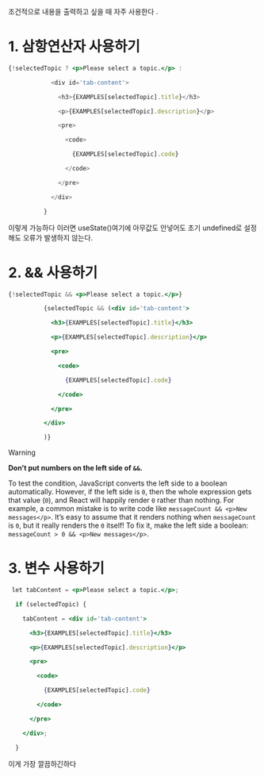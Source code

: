 
조건적으로 내용을 출력하고 싶을 때 자주 사용한다 .

# 1. 삼항연산자 사용하기 

```jsx
{!selectedTopic ? <p>Please select a topic.</p> :

            <div id='tab-content'>

              <h3>{EXAMPLES[selectedTopic].title}</h3>

              <p>{EXAMPLES[selectedTopic].description}</p>

              <pre>

                <code>

                  {EXAMPLES[selectedTopic].code}

                </code>

              </pre>

            </div>

          }
```

이렇게 가능하다 이러면 useState()여기에 아무값도 안넣어도 초기 undefined로 설정해도 오류가 발생하지 않는다.

# 2. && 사용하기 

```jsx
{!selectedTopic && <p>Please select a topic.</p>}

          {selectedTopic && (<div id='tab-content'>

            <h3>{EXAMPLES[selectedTopic].title}</h3>

            <p>{EXAMPLES[selectedTopic].description}</p>

            <pre>

              <code>

                {EXAMPLES[selectedTopic].code}

              </code>

            </pre>

          </div>

          )}
```

> [!warning]
> **Don’t put numbers on the left side of `&&`.**
> 
To test the condition, JavaScript converts the left side to a boolean automatically. However, if the left side is `0`, then the whole expression gets that value (`0`), and React will happily render `0` rather than nothing.
For example, a common mistake is to write code like `messageCount && <p>New messages</p>`. It’s easy to assume that it renders nothing when `messageCount` is `0`, but it really renders the `0` itself!
To fix it, make the left side a boolean: `messageCount > 0 && <p>New messages</p>`.


# 3. 변수 사용하기 
```jsx
 let tabContent = <p>Please select a topic.</p>;

  if (selectedTopic) {

    tabContent = <div id='tab-content'>

      <h3>{EXAMPLES[selectedTopic].title}</h3>

      <p>{EXAMPLES[selectedTopic].description}</p>

      <pre>

        <code>

          {EXAMPLES[selectedTopic].code}

        </code>

      </pre>

    </div>;

  }
```

이게 가장 깔끔하긴하다 
